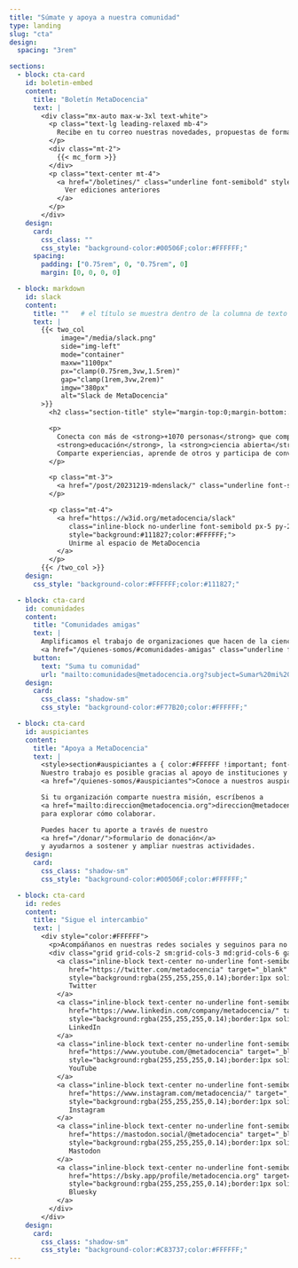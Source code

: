 ```yaml
---
title: "Súmate y apoya a nuestra comunidad"
type: landing
slug: "cta"
design:
  spacing: "3rem"

sections:
  - block: cta-card
    id: boletin-embed
    content:
      title: "Boletín MetaDocencia"
      text: |
        <div class="mx-auto max-w-3xl text-white">
          <p class="text-lg leading-relaxed mb-4">
            Recibe en tu correo nuestras novedades, propuestas de formación, oportunidades y eventos de interés.
          </p>
          <div class="mt-2">
            {{< mc_form >}}
          </div>
          <p class="text-center mt-4">
            <a href="/boletines/" class="underline font-semibold" style="color:#FFFFFF">
              Ver ediciones anteriores
            </a>
          </p>
        </div>
    design:
      card:
        css_class: ""
        css_style: "background-color:#00506F;color:#FFFFFF;"
      spacing:
        padding: ["0.75rem", 0, "0.75rem", 0]
        margin: [0, 0, 0, 0]

  - block: markdown
    id: slack
    content:
      title: ""   # el título se muestra dentro de la columna de texto
      text: |
        {{< two_col
             image="/media/slack.png"
             side="img-left"
             mode="container"
             maxw="1100px"
             px="clamp(0.75rem,3vw,1.5rem)"
             gap="clamp(1rem,3vw,2rem)"
             imgw="380px"
             alt="Slack de MetaDocencia"
        >}}
          <h2 class="section-title" style="margin-top:0;margin-bottom:.5rem;">Súmate a nuestra comunidad en Slack</h2>

          <p>
            Conecta con más de <strong>+1070 personas</strong> que comparten interés por la
            <strong>educación</strong>, la <strong>ciencia abierta</strong> y la <strong>colaboración</strong>.
            Comparte experiencias, aprende de otros y participa de conversaciones que inspiran nuevas ideas.
          </p>

          <p class="mt-3">
            <a href="/post/20231219-mdenslack/" class="underline font-semibold">Qué es y cómo sumarme</a>
          </p>

          <p class="mt-4">
            <a href="https://w3id.org/metadocencia/slack"
               class="inline-block no-underline font-semibold px-5 py-2 rounded-md"
               style="background:#111827;color:#FFFFFF;">
               Unirme al espacio de MetaDocencia
            </a>
          </p>
        {{< /two_col >}}
    design:
      css_style: "background-color:#FFFFFF;color:#111827;"

  - block: cta-card
    id: comunidades
    content:
      title: "Comunidades amigas"
      text: |
        Amplificamos el trabajo de organizaciones que hacen de la ciencia abierta un esfuerzo global, colectivo y comunitario.  
        <a href="/quienes-somos/#comunidades-amigas" class="underline font-semibold" style="color:#FFFFFF">Conoce la red de comunidades</a>
      button:
        text: "Suma tu comunidad"
        url: "mailto:comunidades@metadocencia.org?subject=Sumar%20mi%20comunidad"
    design:
      card:
        css_class: "shadow-sm"
        css_style: "background-color:#F77B20;color:#FFFFFF;"

  - block: cta-card
    id: auspiciantes
    content:
      title: "Apoya a MetaDocencia"
      text: |
        <style>section#auspiciantes a { color:#FFFFFF !important; font-weight:600; text-decoration: underline; }</style>
        Nuestro trabajo es posible gracias al apoyo de instituciones y organizaciones que comparten nuestra misión.  
        <a href="/quienes-somos/#auspiciantes">Conoce a nuestros auspiciantes</a>

        Si tu organización comparte nuestra misión, escríbenos a
        <a href="mailto:direccion@metadocencia.org">direccion@metadocencia.org</a>
        para explorar cómo colaborar.

        Puedes hacer tu aporte a través de nuestro
        <a href="/donar/">formulario de donación</a>
        y ayudarnos a sostener y ampliar nuestras actividades.
    design:
      card:
        css_class: "shadow-sm"
        css_style: "background-color:#00506F;color:#FFFFFF;"

  - block: cta-card
    id: redes
    content:
      title: "Sigue el intercambio"
      text: |
        <div style="color:#FFFFFF">
          <p>Acompáñanos en nuestras redes sociales y seguinos para no perderte novedades, debates y recursos: <strong style="color:#FFFFFF">@metadocencia</strong></p>
          <div class="grid grid-cols-2 sm:grid-cols-3 md:grid-cols-6 gap-3 mt-3">
            <a class="inline-block text-center no-underline font-semibold px-3 py-2 rounded-full"
               href="https://twitter.com/metadocencia" target="_blank" rel="noopener"
               style="background:rgba(255,255,255,0.14);border:1px solid rgba(255,255,255,0.35);color:#FFFFFF;">
               Twitter
            </a>
            <a class="inline-block text-center no-underline font-semibold px-3 py-2 rounded-full"
               href="https://www.linkedin.com/company/metadocencia/" target="_blank" rel="noopener"
               style="background:rgba(255,255,255,0.14);border:1px solid rgba(255,255,255,0.35);color:#FFFFFF;">
               LinkedIn
            </a>
            <a class="inline-block text-center no-underline font-semibold px-3 py-2 rounded-full"
               href="https://www.youtube.com/@metadocencia" target="_blank" rel="noopener"
               style="background:rgba(255,255,255,0.14);border:1px solid rgba(255,255,255,0.35);color:#FFFFFF;">
               YouTube
            </a>
            <a class="inline-block text-center no-underline font-semibold px-3 py-2 rounded-full"
               href="https://www.instagram.com/metadocencia/" target="_blank" rel="noopener"
               style="background:rgba(255,255,255,0.14);border:1px solid rgba(255,255,255,0.35);color:#FFFFFF;">
               Instagram
            </a>
            <a class="inline-block text-center no-underline font-semibold px-3 py-2 rounded-full"
               href="https://mastodon.social/@metadocencia" target="_blank" rel="me noopener"
               style="background:rgba(255,255,255,0.14);border:1px solid rgba(255,255,255,0.35);color:#FFFFFF;">
               Mastodon
            </a>
            <a class="inline-block text-center no-underline font-semibold px-3 py-2 rounded-full"
               href="https://bsky.app/profile/metadocencia.org" target="_blank" rel="noopener"
               style="background:rgba(255,255,255,0.14);border:1px solid rgba(255,255,255,0.35);color:#FFFFFF;">
               Bluesky
            </a>
          </div>
        </div>
    design:
      card:
        css_class: "shadow-sm"
        css_style: "background-color:#C83737;color:#FFFFFF;"
---
```

